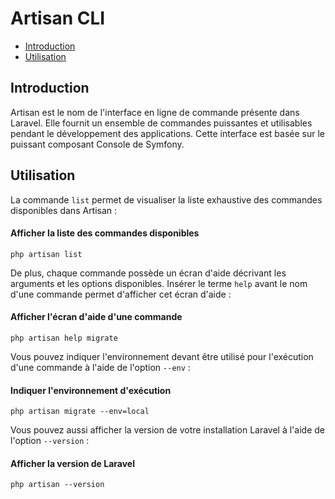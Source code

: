 # Artisan CLI

- [Introduction](#introduction)
- [Utilisation](#usage)

<a name="introduction"></a>
## Introduction

Artisan est le nom de l'interface en ligne de commande présente dans Laravel. Elle fournit un ensemble de commandes puissantes et utilisables pendant le développement des applications. Cette interface est basée sur le puissant composant Console de Symfony.

<a name="usage"></a>
## Utilisation

La commande `list` permet de visualiser la liste exhaustive des commandes disponibles dans Artisan :

#### Afficher la liste des commandes disponibles

	php artisan list

De plus, chaque commande possède un écran d'aide décrivant les arguments et les options disponibles. Insérer le terme `help` avant le nom d'une commande permet d'afficher cet écran d'aide :

#### Afficher l'écran d'aide d'une commande

	php artisan help migrate

Vous pouvez indiquer l'environnement devant être utilisé pour l'exécution d'une commande à l'aide de l'option `--env` :

#### Indiquer l'environnement d'exécution

	php artisan migrate --env=local

Vous pouvez aussi afficher la version de votre installation Laravel à l'aide de l'option `--version` :

#### Afficher la version de Laravel

	php artisan --version

